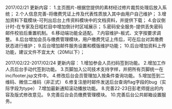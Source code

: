 2017/02/21 更新内容：
1.主页图片-根据您提供的素材经过修片裁剪处理后放入系统；
2.个人信息完善-将缴费凭证上传及代表性质放入其中由用户自己维护；
3.增加资料下载模块-可列出后台上传资料模块中的文档资料，并提供下载；
4.会议倒计时-在专家及日程栏目中增加倒计时区域展示；
5.密码安全服务-提供丢失密码邮件校验后重置机制。
6.移动端功能全适配。
7.内容维护-板式、文字按要求调整。
8.后台增加会员与缴费管理模块，用户缴费凭证上传后，可在后台对其缴费状态进行维护；
9.后台增加邮件服务设置和模版维护功能；
10.后台增加资料上传功能，建议文件不宜太大（20M以下）；

2017/02/22-2017/02/24 更新内容：
1.增加参会人员扫码签到功能。
2.增加工作人员后台手动代签到功能。
3.页脚加入公司技术支持字样，并把所有页脚统一在inc/footer.jsp文件中。
4.修改后台会员管理加入按条件查询功能。
5.增加签到二维码、微信二维码（非正式）
6.修复注册时邮件发送后台查询flag字段的bug（实际字段为type）
7.增加最新通知滚动播放功能。
8.完善22-23日彭老师提出的内容及版式修改意见。
9.完善后台会员缴费管理模块。
10.完善后台公共邮箱设置服务。
